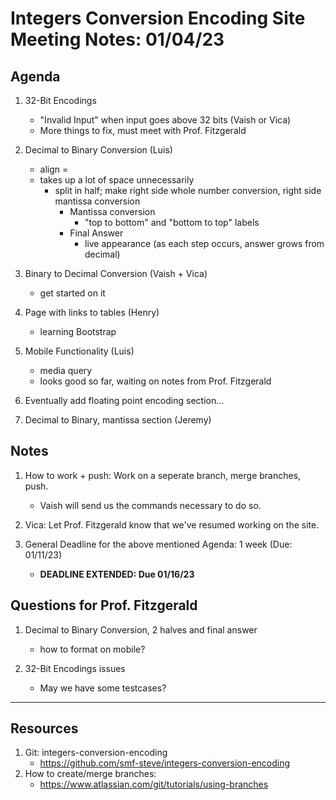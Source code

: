 # Integers Conversion Encoding Site Meeting Notes: 01/04/23


## Agenda

   1. 32-Bit Encodings
      - "Invalid Input" when input goes above 32 bits (Vaish or Vica)
      - More things to fix, must meet with Prof. Fitzgerald

   1. Decimal to Binary Conversion (Luis)
      - align = 
      - takes up a lot of space unnecessarily
         * split in half; make right side whole number conversion, right side mantissa conversion 
            - Mantissa conversion
               * "top to bottom" and "bottom to top" labels
            - Final Answer
               * live appearance (as each step occurs, answer grows from decimal)

   1. Binary to Decimal Conversion (Vaish + Vica)
      - get started on it

   1. Page with links to tables (Henry)
      - learning Bootstrap

   1. Mobile Functionality (Luis)
      - media query
      - looks good so far, waiting on notes from Prof. Fitzgerald

   1. Eventually add floating point encoding section...
   1. Decimal to Binary, mantissa section (Jeremy)


## Notes

   1. How to work + push: Work on a seperate branch, merge branches, push.
      - Vaish will send us the commands necessary to do so.

   1. Vica: Let Prof. Fitzgerald know that we've resumed working on the site.

   1. General Deadline for the above mentioned Agenda: 1 week (Due: 01/11/23)
      - **DEADLINE EXTENDED: Due 01/16/23**


## Questions for Prof. Fitzgerald
   
   1. Decimal to Binary Conversion, 2 halves and final answer
      - how to format on mobile?

   1. 32-Bit Encodings issues
      - May we have some testcases?

 
---
## Resources
   1. Git: integers-conversion-encoding
      - https://github.com/smf-steve/integers-conversion-encoding
   1. How to create/merge branches:
      - https://www.atlassian.com/git/tutorials/using-branches




